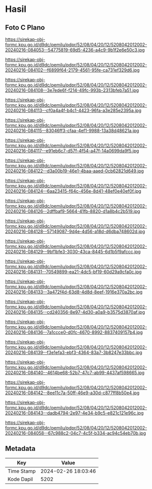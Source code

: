 # Hasil

## Foto C Plano

https://sirekap-obj-formc.kpu.go.id/d9dc/pemilu/pdpr/52/08/04/20/12/5208042012002-20240216-084053--54775819-69d5-4236-a4c9-9b1f2e6e50c3.jpg

https://sirekap-obj-formc.kpu.go.id/d9dc/pemilu/pdpr/52/08/04/20/12/5208042012002-20240216-084102--f6899f64-2179-4561-95fe-ca731ef329d6.jpg

https://sirekap-obj-formc.kpu.go.id/d9dc/pemilu/pdpr/52/08/04/20/12/5208042012002-20240216-084108--3e7ede6f-f214-49fc-993b-2313bfeb7a51.jpg

https://sirekap-obj-formc.kpu.go.id/d9dc/pemilu/pdpr/52/08/04/20/12/5208042012002-20240216-084113--cf0a4a4f-b4c1-4423-96fa-a3e285e2395a.jpg

https://sirekap-obj-formc.kpu.go.id/d9dc/pemilu/pdpr/52/08/04/20/12/5208042012002-20240216-084115--83046ff3-cfaa-4ef1-9988-13a38d48621a.jpg

https://sirekap-obj-formc.kpu.go.id/d9dc/pemilu/pdpr/52/08/04/20/12/5208042012002-20240216-084117--e91eb6c7-d57f-4f54-a47f-14a0699da9f5.jpg

https://sirekap-obj-formc.kpu.go.id/d9dc/pemilu/pdpr/52/08/04/20/12/5208042012002-20240216-084122--d3a00b19-46e1-4baa-aaed-0cb62821d649.jpg

https://sirekap-obj-formc.kpu.go.id/d9dc/pemilu/pdpr/52/08/04/20/12/5208042012002-20240216-084124--6aa23415-f64c-456e-8d41-48ef0e40ef0f.jpg

https://sirekap-obj-formc.kpu.go.id/d9dc/pemilu/pdpr/52/08/04/20/12/5208042012002-20240216-084126--2dffbaf9-5664-41fb-8820-d1a8b4c2b519.jpg

https://sirekap-obj-formc.kpu.go.id/d9dc/pemilu/pdpr/52/08/04/20/12/5208042012002-20240216-084128--57149087-9d4e-4d56-a18d-d6dba748602d.jpg

https://sirekap-obj-formc.kpu.go.id/d9dc/pemilu/pdpr/52/08/04/20/12/5208042012002-20240216-084129--9bf1bfe3-3030-43ca-8445-6d1b5f9afccc.jpg

https://sirekap-obj-formc.kpu.go.id/d9dc/pemilu/pdpr/52/08/04/20/12/5208042012002-20240216-084131--70549899-ea21-4dc5-bf19-60d29a9cfa0c.jpg

https://sirekap-obj-formc.kpu.go.id/d9dc/pemilu/pdpr/52/08/04/20/12/5208042012002-20240216-084133--3a472f4d-63d8-4d8d-8eef-1916e370a2bc.jpg

https://sirekap-obj-formc.kpu.go.id/d9dc/pemilu/pdpr/52/08/04/20/12/5208042012002-20240216-084135--cd240356-8e97-4d30-a0a9-b3575d3870af.jpg

https://sirekap-obj-formc.kpu.go.id/d9dc/pemilu/pdpr/52/08/04/20/12/5208042012002-20240216-084136--7a1ccce0-d0fc-4670-8992-8837409157b4.jpg

https://sirekap-obj-formc.kpu.go.id/d9dc/pemilu/pdpr/52/08/04/20/12/5208042012002-20240216-084139--f3e1efa3-ebf3-4364-83a7-3b8247e33bbc.jpg

https://sirekap-obj-formc.kpu.go.id/d9dc/pemilu/pdpr/52/08/04/20/12/5208042012002-20240216-084140--4614be68-52b7-47c7-ab99-4437af598665.jpg

https://sirekap-obj-formc.kpu.go.id/d9dc/pemilu/pdpr/52/08/04/20/12/5208042012002-20240216-084142--8ee11c7a-50ff-46e9-a30d-c877ff8b50e4.jpg

https://sirekap-obj-formc.kpu.go.id/d9dc/pemilu/pdpr/52/08/04/20/12/5208042012002-20240216-084143--dadb4794-2e97-4e34-b9c5-e821c121e96c.jpg

https://sirekap-obj-formc.kpu.go.id/d9dc/pemilu/pdpr/52/08/04/20/12/5208042012002-20240216-084058--67c988c2-04c7-4c5f-b334-ac94c54eb70b.jpg


## Metadata

| Key        | Value               |
| ---------- | ------------------- |
| Time Stamp | 2024-02-26 18:03:46 |
| Kode Dapil | 5202                |



